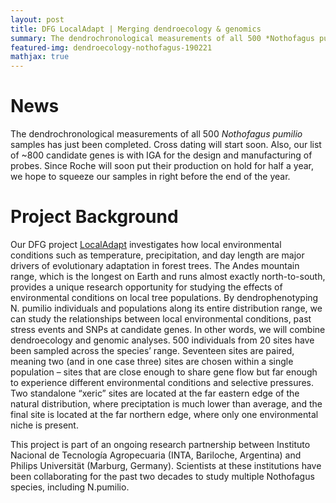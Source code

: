 ```yaml
---
layout: post
title: DFG LocalAdapt | Merging dendroecology & genomics
summary: The dendrochronological measurements of all 500 *Nothofagus pumilio* samples has just been completed.
featured-img: dendroecology-nothofagus-190221
mathjax: true
---
```


# News
The dendrochronological measurements of all 500 *Nothofagus pumilio* samples has just been completed. Cross dating will start soon. Also, our list of ~800 candidate genes is with IGA for the design and manufacturing of probes. Since Roche will soon put their production on hold for half a year, we hope to squeeze our samples in right before the end of the year.

# Project Background
Our DFG project [LocalAdapt](https://localadapt.com/) investigates how local environmental conditions such as temperature, precipitation, and day length are major drivers of evolutionary adaptation in forest trees. The Andes mountain range, which is the longest on Earth and runs almost exactly north-to-south, provides a unique research opportunity for studying the effects of environmental conditions on local tree populations. By dendrophenotyping N. pumilio individuals and populations along its entire distribution range, we can study the relationships between local environmental conditions, past stress events and SNPs at candidate genes. In other words, we will combine dendroecology and genomic analyses. 500 individuals from 20 sites have been sampled across the species’ range. Seventeen sites are paired, meaning two (and in one case three) sites are chosen within a single population – sites that are close enough to share gene flow but far enough to experience different environmental conditions and selective pressures. Two standalone “xeric” sites are located at the far eastern edge of the natural distribution, where preciptation is much lower than average, and the final site is located at the far northern edge, where only one environmental niche is present.

This project is part of an ongoing research partnership between Instituto Nacional de Tecnología Agropecuaria (INTA, Bariloche, Argentina) and Philips Universität (Marburg, Germany). Scientists at these institutions have been collaborating for the past two decades to study multiple Nothofagus species, including N.pumilio.


